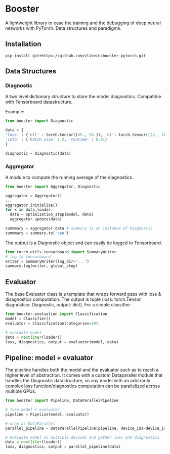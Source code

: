 # Booster

A lightweight library to ease the training and the debugging of deep neural networks with PyTorch. Data structures and paradigms.

## Installation

```
pip install git+https://github.com/vlievin/booster-pytorch.git
```

## Data Structures

### Diagnostic

A two level dictionary structure to store the model diagnostics. Compatible with Tensorboard datastructure.

Example:

```python
from booster import Diagnostic

data = {
'loss' : {'nll' : torch.tensor([45., 58.]), 'kl': torch.tensor([22., 18.])},
'info' : {'batch_size' : 2, 'runtime' : 0.01}
}

diagnostic = Diagnostic(data)
```

### Aggregator

A module to compute the running average of the diagnostics.

```python
from booster import Aggregator, Diagnostic

aggregator = Aggregator()
...
aggregator.initialize()
for x in data_loader:
  data = optimization_step(model, data)
  aggregator.update(data)

summmary = aggregator.data # summary is an instance of Diagnostic
summmary = summary.to('cpu')
```

The output is a Diagnostic object and can easily be logged to Tensorboard.

```python
from torch.utils.tensorboard import SummaryWriter
# log to tensorboard
writer = SummaryWriter(log_dir="...")
summary.log(writer, global_step)

```

## Evaluator

The base Evaluator class is a template that wraps forward pass with loss & disagnostics computation. The output is tuple (loss: torch.Tensor, diagnostics: Diagnostic, output: dict). For a simple classifier: 

```python
from booster.evaluation import Classification
model = Classifier()
evaluator = Classification(categories=10)

# evaluate model
data = next(iter(loader))
loss, diagnostics, output = evaluator(model, data)

```

## Pipeline: model + evaluator
 
The pipeline handles both the model and the evaluator such as to reach a higher level of abstraction. It comes with a custom Dataparallel module that handles the Diagnostic datastructure, so any model with an arbitrarily complex loss function/diagnostics computation can be parallelized across multiple GPUs.

```python
from booster import Pipeline, DataParallelPipeline

# fuse model + evaluator
pipeline = Pipeline(model, evaluator)

# wrap as DataParallel
parallel_pipeline = DataParallelPipeline(pipeline, device_ids=device_ids)

# evaluate model on multiple devices and gather loss and diagnostics
data = next(iter(loader))
loss, diagnostics, output = parallel_pipeline(data) 
```



